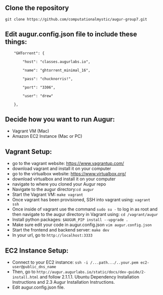 ## Clone the repository
```
git clone https://github.com/computationalmystic/augur-group7.git
```
## Edit augur.config.json file to include these things:
```
    "GHTorrent": {

        "host": "classes.augurlabs.io",

        "name": "ghtorrent_minimal_16",

        "pass": "chucknorris!",

        "port": "3306",

        "user": "drew"

    },
```

## Decide how you want to run Augur:
* Vagrant VM (Mac)
* Amazon EC2 Instance (Mac or PC)

## Vagrant Setup:
* go to the vagrant website: https://www.vagrantup.com/
* download vagrant and install it on your computer
* go to the virtualbox website: https://www.virtualbox.org/
* download virtualbox and install it on your computer
* navigate to where you cloned your Augur repo
* Navigate to the augur directory:```cd augur```
* Start the Vagrant VM: ```make vagrant```
* Once vagrant has been provisioned, SSH into vagrant using: ```vagrant ssh```
* Once inside of vagrant use the command ```sudo su -``` to log in as root and then navigate to the augur directory in Vagrant using: ```cd /vagrant/augur```
* Install python packages: ```$AUGUR_PIP install --upgrade .```
* Make sure edit your code in augur.config.json ```vim augur.config.json```
* Start the frontend and backend server: ```make dev```
* In your url, go to ```http://localhost:3333```

## EC2 Instance Setup:
* Connect to your EC2 instance: ``` ssh -i /...path.../..your.pem ec2-user@public_dns_name ```
* Then, go to ``` http://augur.augurlabs.io/static/docs/dev-guide/2-install.html ```
  and follow 2.1.1.1. Ubuntu Dependency Installation Instructions and 2.3 Augur Installation Instructions.
* Edit augur.config.json file.
